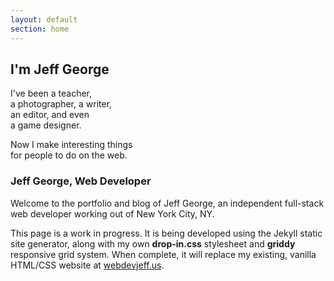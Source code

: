 ```yaml
---
layout: default
section: home
---
```

<main class="bleed">
  <section class="splash">
    <h1 class="splash--head txt-ctr">I'm Jeff George</h1>
    <p class="splash--text txt-ctr hdrm-mar">
      <span class="no-break">I've been a teacher,&#10;</span>
      <br>
      <span class="no-break">a photographer, a writer,</span>
      <br>
      <span class="no-break">an editor, and even</span>
      <br>
      <span class="no-break">a game designer.</span>
    </p>
    <p class="splash--text txt-ctr hdrm-half">
      <span class="no-break">Now I make interesting things</span>
      <br>
      <span class="no-break">for people to do on the web.</span>
    </p>
  </section>

  <section class="row gtr">
    <article class="ph-col-12 gtr">
      <h1>Jeff George, <span class="no-break">Web Developer</span></h1>
      <p>Welcome to the portfolio and blog of Jeff George, an independent full-stack web developer working out of New York City, NY.</p>
      <p>This page is a work in progress. It is being developed using the Jekyll static site generator, along with my own <strong>drop-in.css</strong> stylesheet and <strong>griddy</strong> responsive grid system. When complete, it will replace my existing, vanilla HTML/CSS website at <a href="www.webdevjeff.us">webdevjeff.us</a>.</p>
    </article>
  </section>
</main>